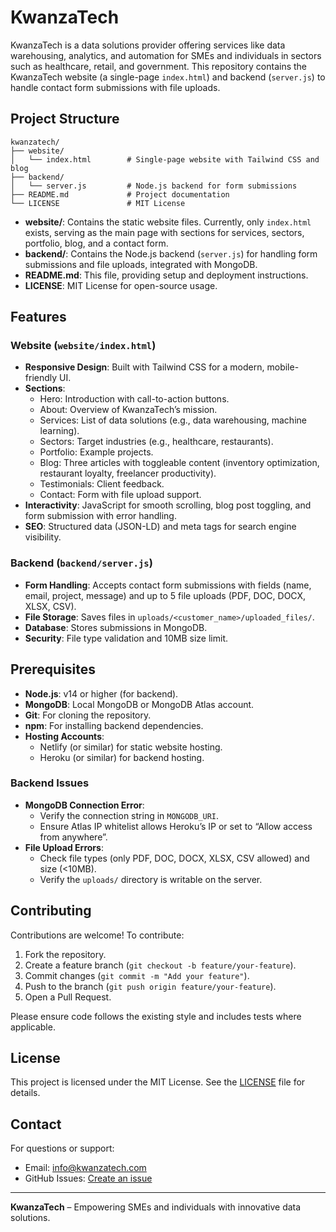 # KwanzaTech

KwanzaTech is a data solutions provider offering services like data warehousing, analytics, and automation for SMEs and individuals in sectors such as healthcare, retail, and government. This repository contains the KwanzaTech website (a single-page `index.html`) and backend (`server.js`) to handle contact form submissions with file uploads.

## Project Structure

```
kwanzatech/
├── website/
│   └── index.html        # Single-page website with Tailwind CSS and blog
├── backend/
│   └── server.js         # Node.js backend for form submissions
├── README.md             # Project documentation
└── LICENSE               # MIT License
```

- **website/**: Contains the static website files. Currently, only `index.html` exists, serving as the main page with sections for services, sectors, portfolio, blog, and a contact form.
- **backend/**: Contains the Node.js backend (`server.js`) for handling form submissions and file uploads, integrated with MongoDB.
- **README.md**: This file, providing setup and deployment instructions.
- **LICENSE**: MIT License for open-source usage.

## Features

### Website (`website/index.html`)
- **Responsive Design**: Built with Tailwind CSS for a modern, mobile-friendly UI.
- **Sections**:
  - Hero: Introduction with call-to-action buttons.
  - About: Overview of KwanzaTech’s mission.
  - Services: List of data solutions (e.g., data warehousing, machine learning).
  - Sectors: Target industries (e.g., healthcare, restaurants).
  - Portfolio: Example projects.
  - Blog: Three articles with toggleable content (inventory optimization, restaurant loyalty, freelancer productivity).
  - Testimonials: Client feedback.
  - Contact: Form with file upload support.
- **Interactivity**: JavaScript for smooth scrolling, blog post toggling, and form submission with error handling.
- **SEO**: Structured data (JSON-LD) and meta tags for search engine visibility.

### Backend (`backend/server.js`)
- **Form Handling**: Accepts contact form submissions with fields (name, email, project, message) and up to 5 file uploads (PDF, DOC, DOCX, XLSX, CSV).
- **File Storage**: Saves files in `uploads/<customer_name>/uploaded_files/`.
- **Database**: Stores submissions in MongoDB.
- **Security**: File type validation and 10MB size limit.

## Prerequisites

- **Node.js**: v14 or higher (for backend).
- **MongoDB**: Local MongoDB or MongoDB Atlas account.
- **Git**: For cloning the repository.
- **npm**: For installing backend dependencies.
- **Hosting Accounts**:
  - Netlify (or similar) for static website hosting.
  - Heroku (or similar) for backend hosting.

### Backend Issues
- **MongoDB Connection Error**:
  - Verify the connection string in `MONGODB_URI`.
  - Ensure Atlas IP whitelist allows Heroku’s IP or set to “Allow access from anywhere”.
- **File Upload Errors**:
  - Check file types (only PDF, DOC, DOCX, XLSX, CSV allowed) and size (<10MB).
  - Verify the `uploads/` directory is writable on the server.

## Contributing

Contributions are welcome! To contribute:
1. Fork the repository.
2. Create a feature branch (`git checkout -b feature/your-feature`).
3. Commit changes (`git commit -m "Add your feature"`).
4. Push to the branch (`git push origin feature/your-feature`).
5. Open a Pull Request.

Please ensure code follows the existing style and includes tests where applicable.

## License

This project is licensed under the MIT License. See the [LICENSE](LICENSE) file for details.

## Contact

For questions or support:
- Email: [info@kwanzatech.com](mailto:info@kwanzatech.com)
- GitHub Issues: [Create an issue](https://github.com/yourusername/kwanzatech/issues)

---

**KwanzaTech** – Empowering SMEs and individuals with innovative data solutions.
